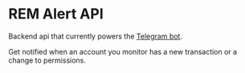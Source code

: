 # REM Alert API
Backend api that currently powers the [Telegram bot](https://web.telegram.org/#/im?p=@remalertbot).
 
Get notified when an account you monitor has a new transaction or a change to permissions.
